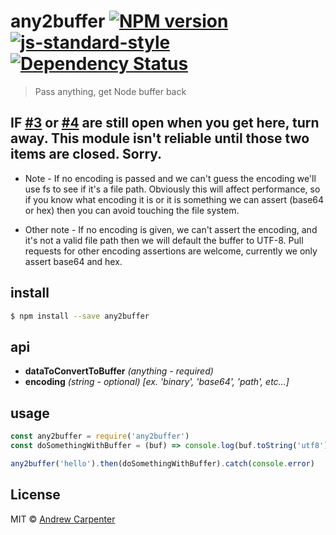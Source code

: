 # any2buffer [![NPM version](https://badge.fury.io/js/any2buffer.svg)](https://npmjs.org/package/any2buffer)   [![js-standard-style](https://img.shields.io/badge/code%20style-standard-brightgreen.svg?style=flat)](https://github.com/feross/standard)   [![Dependency Status](https://dependencyci.com/github/doesdev/any2buffer/badge)](https://dependencyci.com/github/doesdev/any2buffer)

> Pass anything, get Node buffer back

## IF [#3](https://github.com/doesdev/any2buffer/issues/3) or [#4](https://github.com/doesdev/any2buffer/issues/4) are still open when you get here, turn away. This module isn't reliable until those two items are closed. Sorry.

* Note - If no encoding is passed and we can't guess the encoding we'll use fs to
see if it's a file path. Obviously this will affect performance, so if you know
what encoding it is or it is something we can assert (base64 or hex) then
you can avoid touching the file system.

* Other note - If no encoding is given, we can't assert the encoding, and it's not a
valid file path then we will default the buffer to UTF-8. Pull requests for other
encoding assertions are welcome, currently we only assert base64 and hex.

## install

```sh
$ npm install --save any2buffer
```

## api
- **dataToConvertToBuffer** *(anything - required)*
- **encoding** *(string - optional) [ex. 'binary', 'base64', 'path', etc...]*

## usage

```js
const any2buffer = require('any2buffer')
const doSomethingWithBuffer = (buf) => console.log(buf.toString('utf8'))

any2buffer('hello').then(doSomethingWithBuffer).catch(console.error)
```

## License

MIT © [Andrew Carpenter](https://github.com/doesdev)
